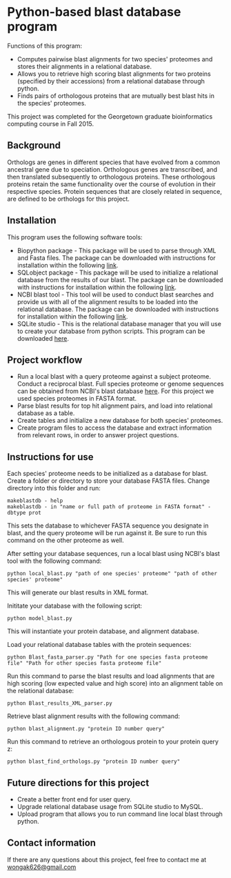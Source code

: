 # Python-based blast database program

Functions of this program:
* Computes pairwise blast alignments for two species' proteomes and stores their alignments in a relational database.
* Allows you to retrieve high scoring blast alignments for two proteins (specified by their accessions) from a relational database through python.
* Finds pairs of orthologous proteins that are mutually best blast hits in the species' proteomes.

This project was completed for the Georgetown graduate bioinformatics computing course in Fall 2015.

## Background
Orthologs are genes in different species that have evolved from a common ancestral gene due to speciation. Orthologous genes are transcribed, and then translated subsequently to orthologous proteins. These orthologous proteins retain the same functionality over the course of evolution in their respective species. Protein sequences that are closely related in sequence, are defined to be orthologs for this project.

## Installation
This program uses the following software tools:
* Biopython package - This package will be used to parse through XML and Fasta files. The package can be downloaded with instructions for installation within the following [link](http://biopython.org/wiki/Download).
* SQLobject package - This package will be used to initialize a relational database from the results of our blast. The package can be downloaded with instructions for installation within the following [link](http://www.sqlobject.org/download.html).
* NCBI blast tool - This tool will be used to conduct blast searches and provide us with all of the alignment results to be loaded into the relational database. The package can be downloaded with instructions for installation within the following [link](https://blast.ncbi.nlm.nih.gov/Blast.cgi?CMD=Web&PAGE_TYPE=BlastDocs&DOC_TYPE=Download).
* SQLite studio - This is the relational database manager that you will use to create your database from python scripts. This program can be downloaded [here](https://sqlitestudio.pl/index.rvt?act=download).


## Project workflow
- Run a local blast with a query proteome against a subject proteome. Conduct a reciprocal blast. Full species proteome or genome sequences can be obtained from NCBI's blast database [here](https://ftp.ncbi.nlm.nih.gov/blast/db/). For this project we used species proteomes in FASTA format.
- Parse blast results for top hit alignment pairs, and load into relational database as a table.
- Create tables and initialize a new database for both species' proteomes.
- Create program files to access the database and extract information from relevant rows, in order to answer project questions.

## Instructions for use
Each species' proteome needs to be initialized as a database for blast. Create a folder or directory to store your database FASTA files. Change directory into this folder and run:
```
makeblastdb - help
makeblastdb - in "name or full path of proteome in FASTA format" -dbtype prot
```
This sets the database to whichever FASTA sequence you designate in blast, and the query proteome will be run against it. Be sure to run this command on the other proteome as well.

After setting your database sequences, run a local blast using NCBI's blast tool with the following command:
```
python local_blast.py "path of one species' proteome" "path of other species' proteome"
```
This will generate our blast results in XML format.

Inititate your database with the following script:
```
python model_blast.py
```
This will instantiate your protein database, and alignment database.

Load your relational database tables with the protein sequences:
```
python Blast_fasta_parser.py "Path for one species fasta proteome file" "Path for other species fasta proteome file"
```
Run this command to parse the blast results and load alignments that are high scoring (low expected value and high score) into an alignment table on the relational database:
```
python Blast_results_XML_parser.py
```
Retrieve blast alignment results with the following command:
```
python blast_alignment.py "protein ID number query"
```
Run this command to retrieve an orthologous protein to your protein query z:
```
python blast_find_orthologs.py "protein ID number query"
```


## Future directions for this project
* Create a better front end for user query.
* Upgrade relational database usage from SQLite studio to MySQL.
* Upload program that allows you to run command line local blast through python.

## Contact information
If there are any questions about this project, feel free to contact me at wongak626@gmail.com


